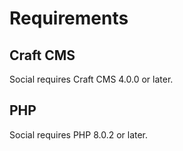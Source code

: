 # Requirements

## Craft CMS
Social requires Craft CMS 4.0.0 or later.

## PHP
Social requires PHP 8.0.2 or later.
